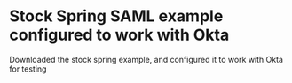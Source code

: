 # Stock Spring SAML example configured to work with Okta


 Downloaded the stock spring example, and configured it to work with Okta for testing
